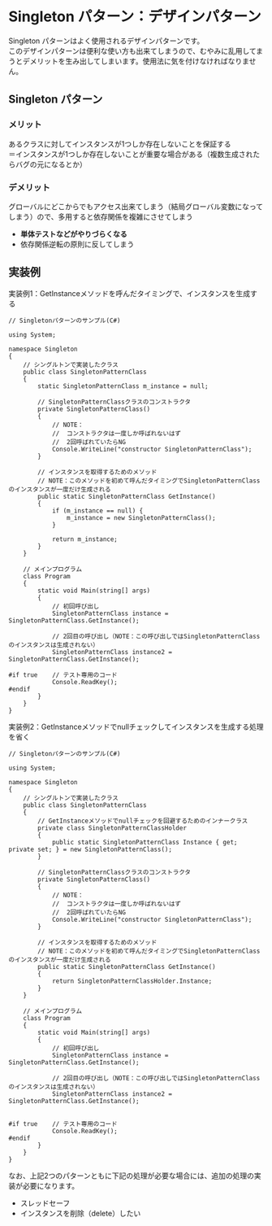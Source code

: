 # Singleton パターン：デザインパターン

Singleton パターンはよく使用されるデザインパターンです。  
このデザインパターンは便利な使い方も出来てしまうので、むやみに乱用してまうとデメリットを生み出してしまいます。使用法に気を付けなければなりません。  

## Singleton パターン

### メリット

あるクラスに対してインスタンスが1つしか存在しないことを保証する  
＝インスタンスが1つしか存在しないことが重要な場合がある（複数生成されたらバグの元になるとか）

### デメリット

グローバルにどこからでもアクセス出来てしまう（結局グローバル変数になってしまう）ので、多用すると依存関係を複雑にさせてしまう  
- **単体テストなどがやりづらくなる**
- 依存関係逆転の原則に反してしまう

## 実装例

実装例1：GetInstanceメソッドを呼んだタイミングで、インスタンスを生成する  

```CSharp
// Singletonパターンのサンプル(C#)

using System;

namespace Singleton
{
	// シングルトンで実装したクラス
	public class SingletonPatternClass
	{
		static SingletonPatternClass m_instance = null;

		// SingletonPatternClassクラスのコンストラクタ
		private SingletonPatternClass()
		{
			// NOTE：
			//  コンストラクタは一度しか呼ばれないはず
			//  2回呼ばれていたらNG
			Console.WriteLine("constructor SingletonPatternClass");
		}

		// インスタンスを取得するためのメソッド
		// NOTE：このメソッドを初めて呼んだタイミングでSingletonPatternClassのインスタンスが一度だけ生成される
		public static SingletonPatternClass GetInstance()
		{
			if (m_instance == null) {
				m_instance = new SingletonPatternClass();
			}

			return m_instance;
		}
	}

	// メインプログラム
	class Program
	{
		static void Main(string[] args)
		{
			// 初回呼び出し
			SingletonPatternClass instance = SingletonPatternClass.GetInstance();

			// 2回目の呼び出し（NOTE：この呼び出しではSingletonPatternClassのインスタンスは生成されない）
			SingletonPatternClass instance2 = SingletonPatternClass.GetInstance();

#if true	// テスト専用のコード
			Console.ReadKey();
#endif
		}
	}
}
```

実装例2：GetInstanceメソッドでnullチェックしてインスタンスを生成する処理を省く  

```CSharp
// Singletonパターンのサンプル(C#)

using System;

namespace Singleton
{
	// シングルトンで実装したクラス
	public class SingletonPatternClass
	{
		// GetInstanceメソッドでnullチェックを回避するためのインナークラス
		private class SingletonPatternClassHolder
		{
			public static SingletonPatternClass Instance { get; private set; } = new SingletonPatternClass();
		}

		// SingletonPatternClassクラスのコンストラクタ
		private SingletonPatternClass()
		{
			// NOTE：
			//  コンストラクタは一度しか呼ばれないはず
			//  2回呼ばれていたらNG
			Console.WriteLine("constructor SingletonPatternClass");
		}

		// インスタンスを取得するためのメソッド
		// NOTE：このメソッドを初めて呼んだタイミングでSingletonPatternClassのインスタンスが一度だけ生成される
		public static SingletonPatternClass GetInstance()
		{
			return SingletonPatternClassHolder.Instance;
		}
	}

	// メインプログラム
	class Program
	{
		static void Main(string[] args)
		{
			// 初回呼び出し
			SingletonPatternClass instance = SingletonPatternClass.GetInstance();

			// 2回目の呼び出し（NOTE：この呼び出しではSingletonPatternClassのインスタンスは生成されない）
			SingletonPatternClass instance2 = SingletonPatternClass.GetInstance();


#if true	// テスト専用のコード
			Console.ReadKey();
#endif
		}
	}
}
```

なお、上記2つのパターンともに下記の処理が必要な場合には、追加の処理の実装が必要になります。  
- スレッドセーフ
- インスタンスを削除（delete）したい
